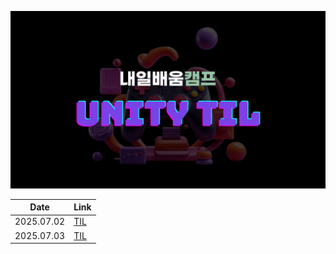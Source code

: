 ![thumbnail](./.resources/thumbnail.png)

|Date|Link|
|---|---|
|2025.07.02|[TIL](Document/2025_07_02_TIL.md)|
|2025.07.03|[TIL](Document/2025_07_03_TIL.md)|
